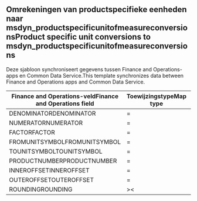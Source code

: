 ## <a name="product-specific-unit-conversions-to-msdyn_productspecificunitofmeasureconversions"></a><span data-ttu-id="fe406-101">Omrekeningen van productspecifieke eenheden naar msdyn_productspecificunitofmeasureconversions</span><span class="sxs-lookup"><span data-stu-id="fe406-101">Product specific unit conversions to msdyn_productspecificunitofmeasureconversions</span></span>

<span data-ttu-id="fe406-102">Deze sjabloon synchroniseert gegevens tussen Finance and Operations-apps en Common Data Service.</span><span class="sxs-lookup"><span data-stu-id="fe406-102">This template synchronizes data between Finance and Operations apps and Common Data Service.</span></span>

<span data-ttu-id="fe406-103">Finance and Operations-veld</span><span class="sxs-lookup"><span data-stu-id="fe406-103">Finance and Operations field</span></span> | <span data-ttu-id="fe406-104">Toewijzingstype</span><span class="sxs-lookup"><span data-stu-id="fe406-104">Map type</span></span> | <span data-ttu-id="fe406-105">Ander Dynamics 365-veld</span><span class="sxs-lookup"><span data-stu-id="fe406-105">Other Dynamics 365 field</span></span> | <span data-ttu-id="fe406-106">Standaardwaarde</span><span class="sxs-lookup"><span data-stu-id="fe406-106">Default value</span></span>
---|---|---|---
<span data-ttu-id="fe406-107">DENOMINATOR</span><span class="sxs-lookup"><span data-stu-id="fe406-107">DENOMINATOR</span></span> | = | <span data-ttu-id="fe406-108">msdyn_denominator</span><span class="sxs-lookup"><span data-stu-id="fe406-108">msdyn_denominator</span></span> | 
<span data-ttu-id="fe406-109">NUMERATOR</span><span class="sxs-lookup"><span data-stu-id="fe406-109">NUMERATOR</span></span> | = | <span data-ttu-id="fe406-110">msdyn_numerator</span><span class="sxs-lookup"><span data-stu-id="fe406-110">msdyn_numerator</span></span> | 
<span data-ttu-id="fe406-111">FACTOR</span><span class="sxs-lookup"><span data-stu-id="fe406-111">FACTOR</span></span> | = | <span data-ttu-id="fe406-112">msdyn_factor</span><span class="sxs-lookup"><span data-stu-id="fe406-112">msdyn_factor</span></span> | 
<span data-ttu-id="fe406-113">FROMUNITSYMBOL</span><span class="sxs-lookup"><span data-stu-id="fe406-113">FROMUNITSYMBOL</span></span> | = | <span data-ttu-id="fe406-114">msdyn_fromunit.msdyn_symbol</span><span class="sxs-lookup"><span data-stu-id="fe406-114">msdyn_fromunit.msdyn_symbol</span></span> | 
<span data-ttu-id="fe406-115">TOUNITSYMBOL</span><span class="sxs-lookup"><span data-stu-id="fe406-115">TOUNITSYMBOL</span></span> | = | <span data-ttu-id="fe406-116">msdyn_tounit.msdyn_symbol</span><span class="sxs-lookup"><span data-stu-id="fe406-116">msdyn_tounit.msdyn_symbol</span></span> | 
<span data-ttu-id="fe406-117">PRODUCTNUMBER</span><span class="sxs-lookup"><span data-stu-id="fe406-117">PRODUCTNUMBER</span></span> | = | <span data-ttu-id="fe406-118">msdyn_globalproduct.msdyn_productnumber</span><span class="sxs-lookup"><span data-stu-id="fe406-118">msdyn_globalproduct.msdyn_productnumber</span></span> | 
<span data-ttu-id="fe406-119">INNEROFFSET</span><span class="sxs-lookup"><span data-stu-id="fe406-119">INNEROFFSET</span></span> | = | <span data-ttu-id="fe406-120">msdyn_inneroffset</span><span class="sxs-lookup"><span data-stu-id="fe406-120">msdyn_inneroffset</span></span> | 
<span data-ttu-id="fe406-121">OUTEROFFSET</span><span class="sxs-lookup"><span data-stu-id="fe406-121">OUTEROFFSET</span></span> | = | <span data-ttu-id="fe406-122">msdyn_outeroffset</span><span class="sxs-lookup"><span data-stu-id="fe406-122">msdyn_outeroffset</span></span> | 
<span data-ttu-id="fe406-123">ROUNDING</span><span class="sxs-lookup"><span data-stu-id="fe406-123">ROUNDING</span></span> | >< | <span data-ttu-id="fe406-124">msdyn_rounding</span><span class="sxs-lookup"><span data-stu-id="fe406-124">msdyn_rounding</span></span> | 
